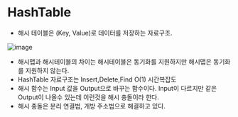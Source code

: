 # HashTable

* 해시 테이블은 (Key, Value)로 데이터를 저장하는 자료구조.   

![image](https://user-images.githubusercontent.com/68372094/165245669-48cd462c-5a63-49d8-af87-18384662f6e3.png)   
* 해시맵과 해시테이블의 차이는 해시테이블은 동기화를 지원하지만 해시맵은 동기화를 지원하지 않는다.   
* HashTable 자료구조는 Insert,Delete,Find O(1) 시간복잡도   
* 해시 함수는 Input 값을 Output으로 바꾸는 함수이다. Input이 다르지만 같은 Output이 나올수 있는데 이런것을 해시 충돌이라 한다.   
* 해시 충돌은 분리 연결법, 개방 주소법으로 해결하고 있다.
 
